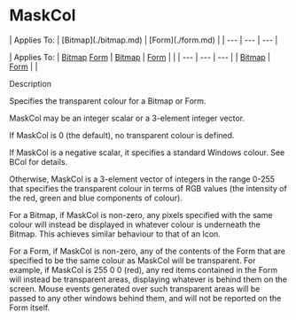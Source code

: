 



<h1 class="heading"><span class="name">MaskCol</span></h1>
| Applies To: | [Bitmap](./bitmap.md) | [Form](./form.md) |
| --- | --- | ---  |

| Applies To: | [Bitmap](./bitmap.md) [Form](./form.md) | [Bitmap](./bitmap.md) | [Form](./form.md) |  |
| --- | --- | ---  |
| [Bitmap](./bitmap.md) | [Form](./form.md) |  |


Description


Specifies the transparent colour for a Bitmap or Form.


MaskCol may be an integer scalar or a 3-element integer vector.


If MaskCol is 0 (the default), no transparent colour is defined.


If MaskCol is a negative scalar, it specifies a standard Windows colour. See BCol for details.


Otherwise, MaskCol is a 3-element vector of integers in the range 0-255 that specifies the transparent colour in terms of RGB values (the intensity of the red, green and blue components of colour).


For a Bitmap, if MaskCol is non-zero, any pixels specified with the same colour will instead be displayed in whatever colour is underneath the Bitmap. This achieves similar behaviour to that of an Icon.


For a Form, if MaskCol is non-zero, any of the contents of the Form that are specified to be the same colour as MaskCol will be transparent. For example, if MaskCol is 255 0 0 (red), any red items contained in the Form will instead be transparent areas, displaying whatever is behind them on the screen. Mouse events generated over such transparent areas will be passed to any other windows behind them, and will not be reported on the Form itself.


